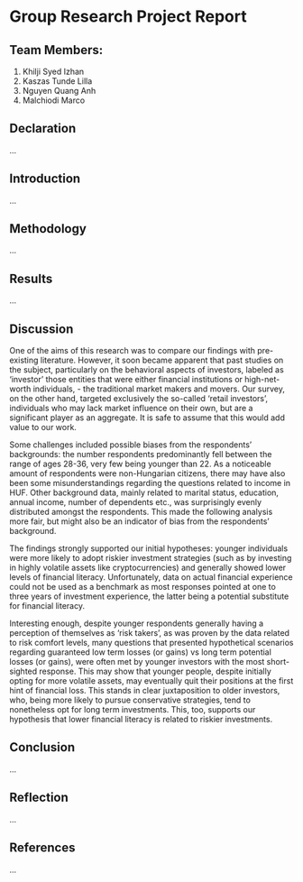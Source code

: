 # Group Research Project Report

## Team Members:
1. Khilji Syed Izhan
2. Kaszas Tunde Lilla
3. Nguyen Quang Anh 
4. Malchiodi Marco

## Declaration
...

## Introduction
...

## Methodology
... 

## Results
... 

## Discussion
One of the aims of this research was to compare our findings with pre-existing literature. However, it soon became apparent that past studies on the subject, particularly on the behavioral aspects of investors, labeled as ‘investor’ those entities that were either financial institutions or high-net-worth individuals, - the traditional market makers and movers. Our survey, on the other hand, targeted exclusively the so-called ‘retail investors’, individuals who may lack market influence on their own, but are a significant player as an aggregate. It is safe to assume that this would add value to our work. 

Some challenges included possible biases from the respondents’ backgrounds: the number respondents predominantly fell between the range of ages 28-36, very few being younger than 22. As a noticeable amount of respondents were non-Hungarian citizens, there may have also been some misunderstandings regarding the questions related to income in HUF. Other background data, mainly related to marital status, education, annual income, number of dependents etc., was surprisingly evenly distributed amongst the respondents. This made the following analysis more fair, but might also be an indicator of bias from the respondents’ background. 

The findings strongly supported our initial hypotheses: younger individuals were more likely to adopt riskier investment strategies (such as by investing in highly volatile assets like cryptocurrencies) and generally showed lower levels of financial literacy. Unfortunately, data on actual financial experience could not be used as a benchmark as most responses pointed at one to three years of investment experience, the latter being a potential substitute for financial literacy. 

Interesting enough, despite younger respondents generally having a perception of themselves as ‘risk takers’, as was proven by the data related to risk comfort levels, many questions that presented hypothetical scenarios regarding guaranteed low term losses (or gains) vs long term potential losses (or gains), were often met by younger investors with the most short-sighted response. This may show that younger people, despite initially opting for more volatile assets, may eventually quit their positions at the first hint of financial loss. This stands in clear juxtaposition to older investors, who, being more likely to pursue conservative strategies, tend to nonetheless opt for long term investments. This, too, supports our hypothesis that lower financial literacy is related to riskier investments. 

## Conclusion
... 

## Reflection
... 

## References
... 
